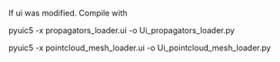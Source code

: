 If ui was modified. Compile with 

pyuic5 -x propagators_loader.ui -o Ui_propagators_loader.py


pyuic5 -x pointcloud_mesh_loader.ui -o Ui_pointcloud_mesh_loader.py
